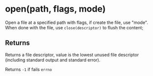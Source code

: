 # open(path, flags, mode)

Open a file at a specified path with flags, if create the file, use "mode".
When done with the file, use `close(descriptor)` to flush the content;

## Returns

Returns a file descriptor, value is the lowest unused file descriptor
(including standard output and standard error).

Returns `-1` if fails `errno`
